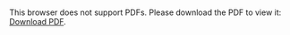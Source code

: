 <object data="christ-in-song/CIS1908pdfs/410.pdf" type="application/pdf" width="100%" height="1024px">
    <embed src="christ-in-song/CIS1908pdfs/410.pdf">
        <p>This browser does not support PDFs. Please download the PDF to view it: <a href="christ-in-song/CIS1908pdfs/410.pdf">Download PDF</a>.</p>
    </embed>
</object>

